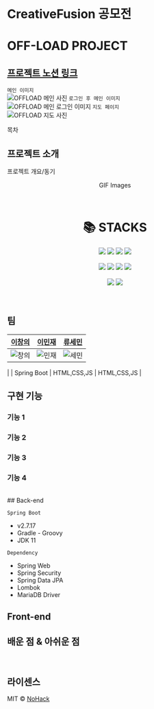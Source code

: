 # CreativeFusion 공모전

# OFF-LOAD PROJECT

## [프로젝트 노션 링크](https://changuii.notion.site/05f31923b46a40c29595437768ecb45b?pvs=4)  

`메인 이미지`  
![OFFLOAD 메인 사진](https://github.com/wara-capstone/CreativeFusion/assets/122252160/f1ac8deb-b605-42d9-98ed-f2119ddd1d92)
`로그인 후 메인 이미지`  
![OFFLOAD 메인 로그인 이미지](https://github.com/wara-capstone/CreativeFusion/assets/122252160/2292f547-7d6e-4c84-a285-1883c303c092)
`지도 페이지`  
![OFFLOAD 지도 사진](https://github.com/wara-capstone/CreativeFusion/assets/122252160/c2cfb34c-5fd0-48c5-8998-bb30c6cc9384)



목차

## 프로젝트 소개

<p align="justify">
프로젝트 개요/동기
</p>

<p align="center">
GIF Images
</p>

<br>

<div align=center><h1>📚 STACKS</h1></div>
<div align=center>
<img src="https://img.shields.io/badge/java-007396?style=for-the-badge&logo=java&logoColor=white">
<img src="https://img.shields.io/badge/html5-E34F26?style=for-the-badge&logo=html5&logoColor=white">
<img src="https://img.shields.io/badge/css-1572B6?style=for-the-badge&logo=css3&logoColor=white">
<img src="https://img.shields.io/badge/javascript-F7DF1E?style=for-the-badge&logo=javascript&logoColor=black">
</div>
<br>
<div align=center>
<img src="https://img.shields.io/badge/mariaDB-003545?style=for-the-badge&logo=mariaDB&logoColor=white">
<img src="https://img.shields.io/badge/springboot-6DB33F?style=for-the-badge&logo=springboot&logoColor=white">
<img src="https://img.shields.io/badge/gradle-02303A?style=for-the-badge&logo=gradle&logoColor=white">
<img src="https://img.shields.io/badge/jquery-0769AD?style=for-the-badge&logo=jquery&logoColor=white">
</div>
<br>
<div align=center>
<img src="https://img.shields.io/badge/bootstrap-7952B3?style=for-the-badge&logo=bootstrap&logoColor=white">
<img src="https://img.shields.io/badge/firebase-FFCA28?style=for-the-badge&logo=apachetomcat&logoColor=white">
</div>
<br>
</center>

<br>

## 팀

|[이창의](https://github.com/changuii)|[이민재](https://github.com/mimijae)|[류세민](https://github.com/ryusemin)|
|:--:|:--:|:--:|
| ![창의](https://github.com/wara-capstone/CreativeFusion/assets/122252160/94e063c7-452c-4d2c-bc13-47ffaa4f00b1) | ![민재](https://github.com/wara-capstone/CreativeFusion/assets/122252160/a2108469-882b-4927-b3de-87581e00808f) | ![세민](https://github.com/wara-capstone/CreativeFusion/assets/122252160/5e690dfb-c02e-46e4-bdcf-00cc953bea2a)
|
| Spring Boot | HTML,CSS,JS | HTML,CSS,JS |

## 구현 기능

### 기능 1

### 기능 2

### 기능 3

### 기능 4

<br>
## Back-end

`Spring Boot`
- v2.7.17
- Gradle - Groovy
- JDK 11

`Dependency`
- Spring Web
- Spring Security
- Spring Data JPA
- Lombok
- MariaDB Driver

## Front-end


## 배운 점 & 아쉬운 점

<p align="justify">

</p>

<br>

## 라이센스

MIT &copy; [NoHack](mailto:lbjp114@gmail.com)
